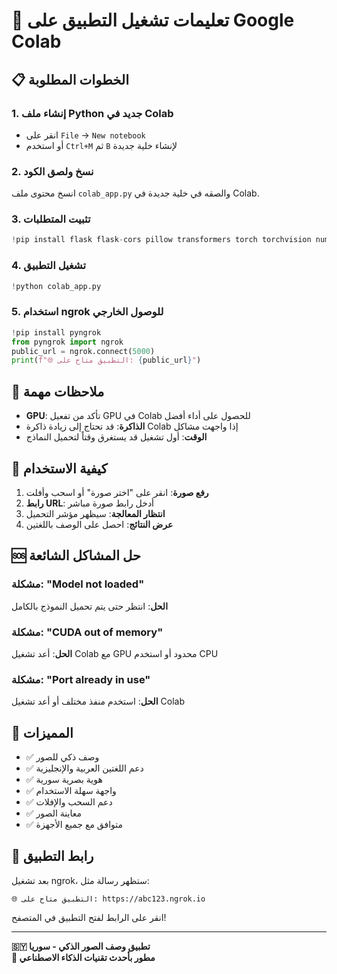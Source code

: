 # 🚀 تعليمات تشغيل التطبيق على Google Colab

## 📋 الخطوات المطلوبة

### 1. إنشاء ملف Python جديد في Colab
- انقر على `File` → `New notebook`
- أو استخدم `Ctrl+M` ثم `B` لإنشاء خلية جديدة

### 2. نسخ ولصق الكود
انسخ محتوى ملف `colab_app.py` والصقه في خلية جديدة في Colab.

### 3. تثبيت المتطلبات
```python
!pip install flask flask-cors pillow transformers torch torchvision numpy requests python-dotenv
```

### 4. تشغيل التطبيق
```python
!python colab_app.py
```

### 5. استخدام ngrok للوصول الخارجي
```python
!pip install pyngrok
from pyngrok import ngrok
public_url = ngrok.connect(5000)
print(f"🌐 التطبيق متاح على: {public_url}")
```

## 🔧 ملاحظات مهمة

- **GPU**: تأكد من تفعيل GPU في Colab للحصول على أداء أفضل
- **الذاكرة**: قد تحتاج إلى زيادة ذاكرة Colab إذا واجهت مشاكل
- **الوقت**: أول تشغيل قد يستغرق وقتاً لتحميل النماذج

## 🎯 كيفية الاستخدام

1. **رفع صورة**: انقر على "اختر صورة" أو اسحب وأفلت
2. **رابط URL**: أدخل رابط صورة مباشر
3. **انتظار المعالجة**: سيظهر مؤشر التحميل
4. **عرض النتائج**: احصل على الوصف باللغتين

## 🆘 حل المشاكل الشائعة

### مشكلة: "Model not loaded"
**الحل**: انتظر حتى يتم تحميل النموذج بالكامل

### مشكلة: "CUDA out of memory"
**الحل**: أعد تشغيل Colab مع GPU محدود أو استخدم CPU

### مشكلة: "Port already in use"
**الحل**: استخدم منفذ مختلف أو أعد تشغيل Colab

## 🌟 المميزات

- ✅ وصف ذكي للصور
- ✅ دعم اللغتين العربية والإنجليزية
- ✅ هوية بصرية سورية
- ✅ واجهة سهلة الاستخدام
- ✅ دعم السحب والإفلات
- ✅ معاينة الصور
- ✅ متوافق مع جميع الأجهزة

## 📱 رابط التطبيق

بعد تشغيل ngrok، ستظهر رسالة مثل:
```
🌐 التطبيق متاح على: https://abc123.ngrok.io
```

انقر على الرابط لفتح التطبيق في المتصفح!

---

**🇸🇾 تطبيق وصف الصور الذكي - سوريا**  
**🤖 مطور بأحدث تقنيات الذكاء الاصطناعي**